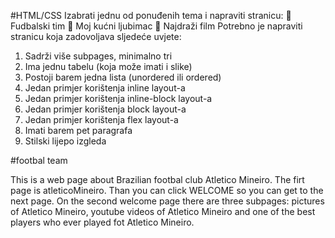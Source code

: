 #HTML/CSS
Izabrati jednu od ponuđenih tema i napraviti stranicu:
 Fudbalski tim
 Moj kućni ljubimac
 Najdraži film
Potrebno je napraviti stranicu koja zadovoljava sljedeće uvjete:
1. Sadrži više subpages, minimalno tri
2. Ima jednu tabelu (koja može imati i slike)
3. Postoji barem jedna lista (unordered ili ordered)
4. Jedan primjer korištenja inline layout-a
5. Jedan primjer korištenja inline-block layout-a
6. Jedan primjer korištenja block layout-a
7. Jedan primjer korištenja flex layout-a
8. Imati barem pet paragrafa
9. Stilski lijepo izgleda

#footbal team

This is a web page about Brazilian footbal club Atletico Mineiro. The firt page is atleticoMineiro. 
Than you can click WELCOME so you can get to the next page. On the second welcome page there are three subpages:
pictures of Atletico Mineiro, youtube videos of Atletico Mineiro and one of the best players who ever played fot Atletico Mineiro.
